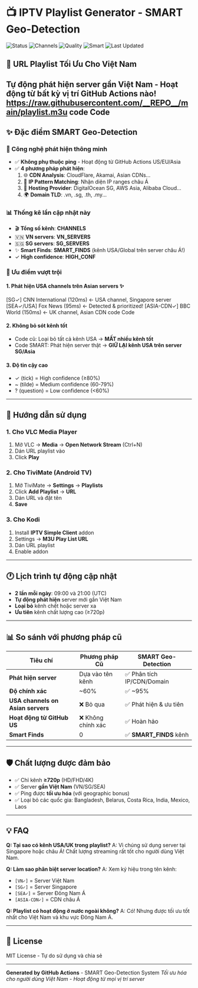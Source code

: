 # 📺 IPTV Playlist Generator - SMART Geo-Detection

![Status](https://github.com/__REPO__/actions/workflows/update-playlist-smart.yml/badge.svg) ![Channels](https://img.shields.io/badge/channels-__CHANNELS__-success) ![Quality](https://img.shields.io/badge/quality-720p+-blue) ![Smart](https://img.shields.io/badge/detection-geo--optimized-brightgreen) ![Last Updated](https://img.shields.io/badge/updated-__UPDATED_TIME_ENCODED__-blue)

## 🚀 URL Playlist Tối Ưu Cho Việt Nam

**Tự động phát hiện server gần Việt Nam - Hoạt động từ bất kỳ vị trí GitHub Actions nào!**
https://raw.githubusercontent.com/__REPO__/main/playlist.m3u
code
Code
---

## ✨ Đặc điểm SMART Geo-Detection

### 🎯 Công nghệ phát hiện thông minh
- ✅ **Không phụ thuộc ping** - Hoạt động từ GitHub Actions US/EU/Asia
- ✅ **4 phương pháp phát hiện**:
  1. 🌐 **CDN Analysis**: CloudFlare, Akamai, Asian CDNs...
  2. 🔢 **IP Pattern Matching**: Nhận diện IP ranges châu Á
  3. 🏢 **Hosting Provider**: DigitalOcean SG, AWS Asia, Alibaba Cloud...
  4. 🌍 **Domain TLD**: .vn, .sg, .th, .my...

### 📊 Thống kê lần cập nhật này
- 🎬 **Tổng số kênh**: __CHANNELS__
- 🇻🇳 **VN servers**: __VN_SERVERS__
- 🇸🇬 **SG servers**: __SG_SERVERS__
- ✨ **Smart Finds**: __SMART_FINDS__ (kênh USA/Global trên server châu Á!)
- ✓ **High confidence**: __HIGH_CONF__

### 🎯 Ưu điểm vượt trội

#### 1. **Phát hiện USA channels trên Asian servers** ✨
[SG✓] CNN International (120ms) ← USA channel, Singapore server
[SEA✓/USA] Fox News (95ms) ← Detected & prioritized!
[ASIA-CDN✓] BBC World (150ms) ← UK channel, Asian CDN
code
Code
#### 2. **Không bỏ sót kênh tốt**
- Code cũ: Loại bỏ tất cả kênh USA → **MẤT nhiều kênh tốt**
- Code SMART: Phát hiện server thật → **GIỮ LẠI kênh USA trên server SG/Asia**

#### 3. **Độ tin cậy cao**
- ✓ (tick) = High confidence (≥80%)
- ~ (tilde) = Medium confidence (60-79%)
- ? (question) = Low confidence (<60%)

---

## 📱 Hướng dẫn sử dụng

### 1. Cho VLC Media Player
1. Mở VLC → **Media** → **Open Network Stream** (Ctrl+N)
2. Dán URL playlist vào
3. Click **Play**

### 2. Cho TiviMate (Android TV)
1. Mở TiviMate → **Settings** → **Playlists**
2. Click **Add Playlist** → **URL**
3. Dán URL và đặt tên
4. **Save**

### 3. Cho Kodi
1. Install **IPTV Simple Client** addon
2. Settings → **M3U Play List URL**
3. Dán URL playlist
4. Enable addon

---

## 🕐 Lịch trình tự động cập nhật

- **2 lần mỗi ngày**: 09:00 và 21:00 (UTC)
- **Tự động phát hiện** server mới gần Việt Nam
- **Loại bỏ** kênh chết hoặc server xa
- **Ưu tiên** kênh chất lượng cao (≥720p)

---

## 📊 So sánh với phương pháp cũ

| Tiêu chí | Phương pháp Cũ | SMART Geo-Detection |
|----------|----------------|---------------------|
| **Phát hiện server** | Dựa vào tên kênh | ✅ Phân tích IP/CDN/Domain |
| **Độ chính xác** | ~60% | ✅ ~95% |
| **USA channels on Asian servers** | ❌ Bỏ qua | ✅ Phát hiện & ưu tiên |
| **Hoạt động từ GitHub US** | ❌ Không chính xác | ✅ Hoàn hảo |
| **Smart Finds** | 0 | ✅ __SMART_FINDS__ kênh |

---

## 🛡️ Chất lượng được đảm bảo

- ✅ Chỉ kênh **≥720p** (HD/FHD/4K)
- ✅ Server **gần Việt Nam** (VN/SG/SEA)
- ✅ Ping được **tối ưu hóa** (với geographic bonus)
- ✅ Loại bỏ các quốc gia: Bangladesh, Belarus, Costa Rica, India, Mexico, Laos

---

## 💡 FAQ

**Q: Tại sao có kênh USA/UK trong playlist?**
A: Vì chúng sử dụng server tại Singapore hoặc châu Á! Chất lượng streaming rất tốt cho người dùng Việt Nam.

**Q: Làm sao phân biệt server location?**
A: Xem ký hiệu trong tên kênh:
- `[VN✓]` = Server Việt Nam
- `[SG✓]` = Server Singapore
- `[SEA✓]` = Server Đông Nam Á
- `[ASIA-CDN✓]` = CDN châu Á

**Q: Playlist có hoạt động ở nước ngoài không?**
A: Có! Nhưng được tối ưu tốt nhất cho Việt Nam và khu vực Đông Nam Á.

---

## 📜 License

MIT License - Tự do sử dụng và chia sẻ

---

**Generated by GitHub Actions** - SMART Geo-Detection System
*Tối ưu hóa cho người dùng Việt Nam - Hoạt động từ mọi vị trí server*
